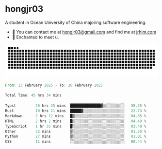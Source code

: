 # hongjr03

A student in Ocean University of China majoring software engineering.

- 📧 You can contact me at hongjr03@gmail.com and find me at [jrhim.com](https://jrhim.com/)
- 💜 Enchanted to meet u.

![snake_animation](https://raw.githubusercontent.com/hongjr03/hongjr03/output/github-contribution-grid-snake.svg)

<!--START_SECTION:waka-->

```rust
From: 13 February 2025 - To: 20 February 2025

Total Time: 45 hrs 34 mins

Typst         26 hrs 35 mins  ██████████████▓░░░░░░░░░░   58.35 %
Rust          10 hrs 21 mins  █████▓░░░░░░░░░░░░░░░░░░░   22.73 %
Markdown      2 hrs 12 mins   █▒░░░░░░░░░░░░░░░░░░░░░░░   04.85 %
HTML          2 hrs 2 mins    █░░░░░░░░░░░░░░░░░░░░░░░░   04.49 %
TypeScript    1 hr 35 mins    █░░░░░░░░░░░░░░░░░░░░░░░░   03.49 %
Other         32 mins         ▒░░░░░░░░░░░░░░░░░░░░░░░░   01.20 %
Python        27 mins         ▒░░░░░░░░░░░░░░░░░░░░░░░░   01.01 %
CSS           11 mins         ░░░░░░░░░░░░░░░░░░░░░░░░░   00.44 %
```

<!--END_SECTION:waka-->

